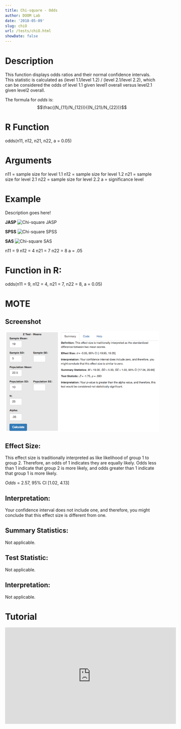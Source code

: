 ```yaml
---
title: Chi-square - Odds
author: DOOM Lab
date: '2018-05-09'
slug: chiO
url: /tests/chiO.html
showDate: false
---
```


<script src="//yihui.name/js/math-code.js"></script>
<script async
src="//cdn.bootcss.com/mathjax/2.7.1/MathJax.js?config=TeX-MML-AM_CHTML">
</script>

# Description   

This function displays odds ratios and their normal confidence intervals. This statistic is calculated as (level 1.1/level 1.2) / (level 2.1/level 2.2), which can be considered the odds of level 1.1 given level1 overall versus level2.1 given level2 overall. 

The formula for *odds* is: $$\frac{(N_{11}/N_{12})}{(N_{21}/N_{22})}$$

# R Function

odds(n11, n12, n21, n22, a = 0.05) 

# Arguments 


n11	= sample size for level 1.1
n12	= sample size for level 1.2
n21	= sample size for level 2.1
n22	= sample size for level 2.2
a	= significance level

# Example  

Description goes here!

**JASP**
![Chi-square JASP](https://raw.githubusercontent.com/doomlab/shiny-server/master/MOTE/examples/chisq%20JASP.png)

**SPSS**
![Chi-square SPSS](https://raw.githubusercontent.com/doomlab/shiny-server/master/MOTE/examples/chisq%20SPSS.png)

**SAS**
![Chi-square SAS](https://raw.githubusercontent.com/doomlab/shiny-server/master/MOTE/examples/chisq%20SAS.PNG)


n11	= 9
n12	= 4
n21	= 7
n22	= 8
a	= .05

# Function in R: 

odds(n11 = 9, n12 = 4, n21 = 7, n22 = 8, a = 0.05) 

# MOTE

## Screenshot

![Z-Test Means Screenshot](../images/z-test-means-screen.png)

## Effect Size:

This effect size is traditionally interpreted as like likelihood of group 1 to group 2. Therefore, an odds of 1 indicates they are equally likely. Odds less than 1 indicate that group 2 is more likely, and odds greater than 1 indicate that group 1 is more likely.

*Odds* = 2.57, 95% CI [1.02, 4.13]

## Interpretation: 

Your confidence interval does not include one, and therefore, you might conclude that this effect size is different from one.

## Summary Statistics: 

Not applicable.

## Test Statistic: 

Not applicable.

## Interpretation: 

Not applicable.

# Tutorial

<iframe width="560" height="315" src="https://www.youtube.com/embed/fxNflokgSTs" frameborder="0" allow="autoplay; encrypted-media" allowfullscreen></iframe>
